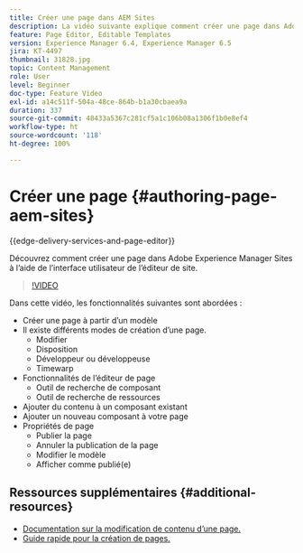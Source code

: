 ```yaml
---
title: Créer une page dans AEM Sites
description: La vidéo suivante explique comment créer une page dans Adobe Experience Manager Sites à l’aide de l’interface utilisateur de l’éditeur de site.
feature: Page Editor, Editable Templates
version: Experience Manager 6.4, Experience Manager 6.5
jira: KT-4497
thumbnail: 31828.jpg
topic: Content Management
role: User
level: Beginner
doc-type: Feature Video
exl-id: a14c511f-504a-48ce-864b-b1a30cbaea9a
duration: 337
source-git-commit: 48433a5367c281cf5a1c106b08a1306f1b0e8ef4
workflow-type: ht
source-wordcount: '118'
ht-degree: 100%

---
```


# Créer une page {#authoring-page-aem-sites}

{{edge-delivery-services-and-page-editor}}

Découvrez comment créer une page dans Adobe Experience Manager Sites à l’aide de l’interface utilisateur de l’éditeur de site.

>[!VIDEO](https://video.tv.adobe.com/v/31828?quality=12&learn=on)

Dans cette vidéo, les fonctionnalités suivantes sont abordées :

* Créer une page à partir d’un modèle
* Il existe différents modes de création d’une page.
   * Modifier
   * Disposition
   * Développeur ou développeuse
   * Timewarp
* Fonctionnalités de l’éditeur de page
   * Outil de recherche de composant
   * Outil de recherche de ressources
* Ajouter du contenu à un composant existant
* Ajouter un nouveau composant à votre page
* Propriétés de page
   * Publier la page
   * Annuler la publication de la page
   * Modifier le modèle
   * Afficher comme publié(e)

## Ressources supplémentaires {#additional-resources}

* [Documentation sur la modification de contenu d’une page.](https://experienceleague.adobe.com/docs/experience-manager-cloud-service/sites/authoring/fundamentals/editing-content.html?lang=fr)
* [Guide rapide pour la création de pages.](https://experienceleague.adobe.com/docs/experience-manager-cloud-service/sites/authoring/getting-started/quick-start.html?lang=fr)
